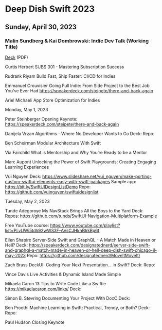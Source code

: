 # Deep Dish Swift 2023

## Sunday, April 30, 2023

### Malin Sundberg & Kai Dombrowski: Indie Dev Talk (Working Title)
[Deck](https://github.com/DeepDishSwift/2023/blob/main/sunday-indie-dev-talk/Indie%20Dev%20Talk%20(Working%20Title).pdf) (PDF)

Curtis Herbert
SUBS 301 - Mastering Subscription Success

Rudrank Riyam 
Build Fast, Ship Faster: CI/CD for Indies

Emmanuel Crouvisier
Going Full Indie: From Side Project to the Best Job You’ve Ever Had
https://speakerdeck.com/steipete/there-and-back-again

Ariel Michaeli
App Store Optimization for Indies 

Monday, May 1, 2023

Peter Steinberger
Opening Keynote: https://speakerdeck.com/steipete/there-and-back-again

Danijela Vrzan
Algorithms - Where No Developer Wants to Go
Deck:
Repo:

Ben Scheirman
Modular Architecture With Swift

Via Fairchild
What is Mentorship and Why You’re Ready to be a Mentor

Marc Aupont
Unlocking the Power of Swift Playgrounds:
Creating Engaging Learning Experiences 

Vui Nguyen
Deck: https://www.slideshare.net/vui_nguyen/make-porting-custom-swiftui-elements-easy-with-swift-packages
Sample app: https://bit.ly/SwiftUIDesignListDemo
Repo: https://github.com/vuinguyen/swiftuidesignlist

Tuesday, May 2, 2023

Tunde Adegoroye
My NavStack Brings All the Boys to the Yard
Deck:
Repos: https://github.com/tunds/SwiftUI-Navigation-Multiplatform-Example

Free YouTube course: https://www.youtube.com/playlist?list=PLvUWi5tdh92wWS3F-AVsCJHkhBlrkBp6f

Ellen Shapiro
Server-Side Swift and GraphQL -
A Match Made in Heaven or Hell?
Deck: https://speakerdeck.com/designatednerd/server-side-swift-and-graphql-a-match-made-in-heaven-or-hell-deep-dish-swift-chicago-il-may-2023
Repo: https://github.com/designatednerd/MoveItMoveIt/

Zach Brass
DeckUI: Coding Your Next Presentation… in Swift?
Deck:
Repo: 

Vince Davis
Live Activities & Dynamic Island Made Simple

Mikaela Caron
13 Tips to Write Code Like a Swiftie
https://mikaelacaron.com/links/
Deck:

Simon B. Støvring
Documenting Your Project With DocC 
Deck:

Ben Proothi
Machine Learning in Swift: Practical, Trendy, or Both?
Deck:
Repo:

Paul Hudson 
Closing Keynote

